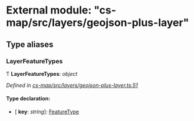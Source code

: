 # External module: "cs-map/src/layers/geojson-plus-layer"

## Type aliases

###  LayerFeatureTypes

Ƭ **LayerFeatureTypes**: *object*

*Defined in [cs-map/src/layers/geojson-plus-layer.ts:51](https://github.com/RichardHovenkamp/csnext/blob/872f0bfe/packages/cs-map/src/layers/geojson-plus-layer.ts#L51)*

#### Type declaration:

* \[ **key**: *string*\]: [FeatureType](../classes/_cs_map_src_classes_feature_type_.featuretype.md)
